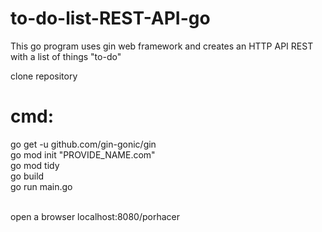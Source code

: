# to-do-list-REST-API-go
This go program uses gin web framework and creates an HTTP API REST with a list of things "to-do" </br>

clone repository </br>
# cmd: </br>
go get -u github.com/gin-gonic/gin </br>
go mod init "PROVIDE_NAME.com" </br>
go mod tidy </br>
go build </br>
go run main.go </br>
</br>

open a browser localhost:8080/porhacer </br>
